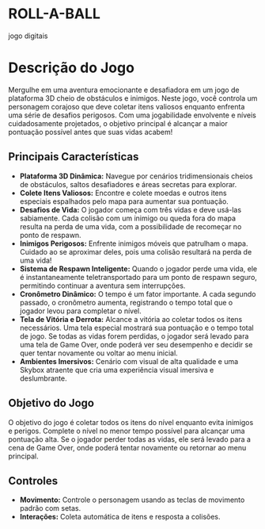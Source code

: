# ROLL-A-BALL
jogo digitais


# Descrição do Jogo

Mergulhe em uma aventura emocionante e desafiadora em um jogo de plataforma 3D cheio de obstáculos e inimigos. Neste jogo, você controla um personagem corajoso que deve coletar itens valiosos enquanto enfrenta uma série de desafios perigosos. Com uma jogabilidade envolvente e níveis cuidadosamente projetados, o objetivo principal é alcançar a maior pontuação possível antes que suas vidas acabem!

## Principais Características

- **Plataforma 3D Dinâmica:** Navegue por cenários tridimensionais cheios de obstáculos, saltos desafiadores e áreas secretas para explorar.
- **Colete Itens Valiosos:** Encontre e colete moedas e outros itens especiais espalhados pelo mapa para aumentar sua pontuação.
- **Desafios de Vida:** O jogador começa com três vidas e deve usá-las sabiamente. Cada colisão com um inimigo ou queda fora do mapa resulta na perda de uma vida, com a possibilidade de recomeçar no ponto de respawn.
- **Inimigos Perigosos:** Enfrente inimigos móveis que patrulham o mapa. Cuidado ao se aproximar deles, pois uma colisão resultará na perda de uma vida!
- **Sistema de Respawn Inteligente:** Quando o jogador perde uma vida, ele é instantaneamente teletransportado para um ponto de respawn seguro, permitindo continuar a aventura sem interrupções.
- **Cronômetro Dinâmico:** O tempo é um fator importante. A cada segundo passado, o cronômetro aumenta, registrando o tempo total que o jogador levou para completar o nível.
- **Tela de Vitória e Derrota:** Alcance a vitória ao coletar todos os itens necessários. Uma tela especial mostrará sua pontuação e o tempo total de jogo. Se todas as vidas forem perdidas, o jogador será levado para uma tela de Game Over, onde poderá ver seu desempenho e decidir se quer tentar novamente ou voltar ao menu inicial.
- **Ambientes Imersivos:** Cenário com visual de alta qualidade e uma Skybox atraente que cria uma experiência visual imersiva e deslumbrante.

## Objetivo do Jogo

O objetivo do jogo é coletar todos os itens do nível enquanto evita inimigos e perigos. Complete o nível no menor tempo possível para alcançar uma pontuação alta. Se o jogador perder todas as vidas, ele será levado para a cena de Game Over, onde poderá tentar novamente ou retornar ao menu principal.

## Controles

- **Movimento:** Controle o personagem usando as teclas de movimento padrão com setas.
- **Interações:** Coleta automática de itens e resposta a colisões.
